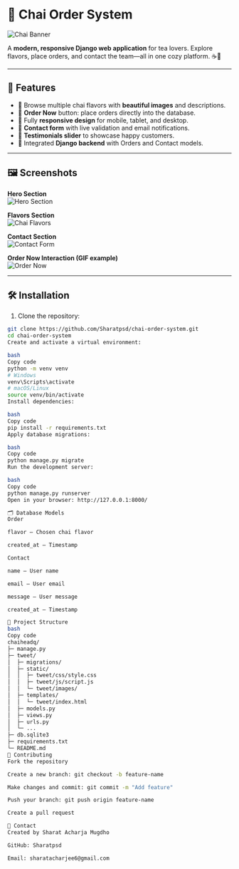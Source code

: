 # 🍵 Chai Order System

![Chai Banner](https://drive.google.com/uc?export=view&id=16_PpBlcL6r9YygV8mFB0pwF-AmHMHKsb)

A **modern, responsive Django web application** for tea lovers. Explore flavors, place orders, and contact the team—all in one cozy platform. ☕💛

---

## 🚀 Features

- 🌟 Browse multiple chai flavors with **beautiful images** and descriptions.
- 🛒 **Order Now** button: place orders directly into the database.
- 📱 Fully **responsive design** for mobile, tablet, and desktop.
- 📝 **Contact form** with live validation and email notifications.
- 💬 **Testimonials slider** to showcase happy customers.
- 🔗 Integrated **Django backend** with Orders and Contact models.

---

## 🖼️ Screenshots

**Hero Section**  
![Hero Section](https://drive.google.com/uc?export=view&id=16_PpBlcL6r9YygV8mFB0pwF-AmHMHKsb)

**Flavors Section**  
![Chai Flavors](https://drive.google.com/uc?export=view&id=1vsLpPuSNO16Oc0ySSxqvCiczHsi6AF6l)

**Contact Section**  
![Contact Form](https://drive.google.com/uc?export=view&id=1uiQLo25OnFIsQZbESucOWK5mMlKSYFpI)

**Order Now Interaction (GIF example)**  
![Order Now](https://media.giphy.com/media/3o6Zt481isNVuQI1l6/giphy.gif)  <!-- Replace with your own GIF -->

---

## 🛠️ Installation

1. Clone the repository:

```bash
git clone https://github.com/Sharatpsd/chai-order-system.git
cd chai-order-system
Create and activate a virtual environment:

bash
Copy code
python -m venv venv
# Windows
venv\Scripts\activate
# macOS/Linux
source venv/bin/activate
Install dependencies:

bash
Copy code
pip install -r requirements.txt
Apply database migrations:

bash
Copy code
python manage.py migrate
Run the development server:

bash
Copy code
python manage.py runserver
Open in your browser: http://127.0.0.1:8000/

🗂️ Database Models
Order

flavor – Chosen chai flavor

created_at – Timestamp

Contact

name – User name

email – User email

message – User message

created_at – Timestamp

🔧 Project Structure
bash
Copy code
chaiheadq/
├─ manage.py
├─ tweet/
│  ├─ migrations/
│  ├─ static/
│  │  ├─ tweet/css/style.css
│  │  ├─ tweet/js/script.js
│  │  └─ tweet/images/
│  ├─ templates/
│  │  └─ tweet/index.html
│  ├─ models.py
│  ├─ views.py
│  ├─ urls.py
│  └─ ...
├─ db.sqlite3
├─ requirements.txt
└─ README.md
🤝 Contributing
Fork the repository

Create a new branch: git checkout -b feature-name

Make changes and commit: git commit -m "Add feature"

Push your branch: git push origin feature-name

Create a pull request

📧 Contact
Created by Sharat Acharja Mugdho

GitHub: Sharatpsd

Email: sharatacharjee6@gmail.com
